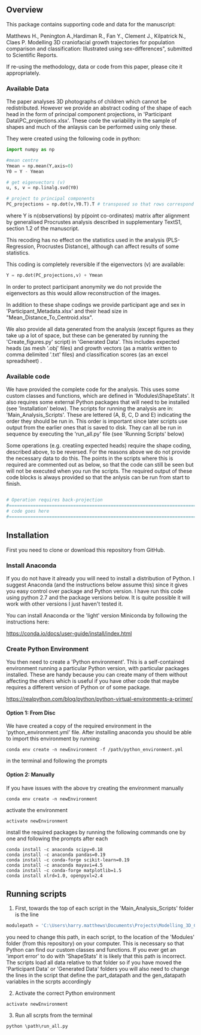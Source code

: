 ## Overview
This package contains supporting code and data for the manuscript:

Matthews H., Penington A.,Hardiman R., Fan Y., Clement J., Kilpatrick N., Claes P. Modelling 3D craniofacial growth trajectories for population comparison and classification: Illustrated using sex-differences", submitted to Scientific Reports.

If re-using the methodology, data or code from this paper, please cite it appropriately.


### Available Data
The paper analyses 3D photographs of children which cannot be redistributed. However we provide an abstract coding of the shape of each head in the form of principal component projections, in 'Participant Data\PC_projections.xlsx'. These code the variability in the sample of shapes and much of the anlaysis can be performed using only these.

They were created using the following code in python:

```python
import numpy as np

#mean centre
Ymean = np.mean(Y,axis=0)
Y0 = Y - Ymean

# get eigenvectors (v)
u, s, v = np.linalg.svd(Y0)

# project to principal components
PC_projections = np.dot(v,Y0.T).T # transposed so that rows correspond to observations
```

where Y is n(observations) by p(point co-ordinates) matrix after alignment by generalised Procrustes analysis described in supplementary TextS1, section 1.2 of the manuscript. 

This recoding has no effect on the statistics used in the analysis (PLS-Regression, Procrustes Distance), although can affect results of some statistics.


This coding is completely reversible if the eigenvectors (v) are available:

```python
Y = np.dot(PC_projections,v) + Ymean
```

In order to protect participant anonymity we do not provide the eigenvectors as this would allow reconstruction of the images.

In addition to these shape codings we provide participant age and sex in 'Participant_Metadata.xlsx' and their head size in "Mean_Distance_To_Centroid.xlsx".

We also provide all data generated from the analysis (except figures as they take up a lot of space, but these can be generated by running the 'Create_figures.py' script) in 'Generated Data'. This includes expected heads (as mesh '.obj' files) and growth vectors (as a matrix written to comma delimited '.txt' files) and classification scores (as an excel spreadsheet) .


### Available code
We have provided the complete code for the analysis. This uses some custom classes and functions, which are defined in 'Modules\ShapeStats'. It also requires some external Python packages that will need to be installed (see 'Installation' below).
The scripts for running the analysis are in: 'Main_Analysis_Scripts'. These are lettered (A, B, C, D and E) indicating the order they should be run in. This order is important since later scripts use output from the earlier ones that is saved to disk.
They can all be run in sequence by executing the 'run_all.py' file (see 'Running Scripts' below)

Some operations (e.g. creatiing expected heads) require the shape coding, described above, to be reversed. For the reasons above we do not provide the necessary data to do this. The points in the scripts where this is required are commented out as below, so that the code can still be seen but will not be executed when you run the scripts. The required output of these code blocks is always provided so that the anlysis can be run from start to finish. 


```python

# Operation requires back-projection    
#==============================================================================
# code goes here 
#==============================================================================

``` 


## Installation

First you need to clone or download this repository from GitHub. 

### Install Anaconda
If you do not have it already you will need to install a distribution of Python. I suggest Anaconda (and the instructions below assume this) since it gives you easy control over package and Python version. I have run this code using python 2.7 and the package versions below. It is quite possible it will work with other versions I just haven't tested it. 

You can install Anaconda or the 'light' version Miniconda by following the instructions here:

<https://conda.io/docs/user-guide/install/index.html>



### Create Python Environment

You then need to create a 'Python environment'. This is a self-contained environment running a particular Python version, with particular packages installed. These are handy because you can create many of them without affecting the others which is useful if you have other code that maybe requires a different version of Python or of some package. 

<https://realpython.com/blog/python/python-virtual-environments-a-primer/>


#### Option 1: From Disc

We have created a copy of the required environment in the 'python_environment.yml' file. After installing anaconda you should be able to import this environment by running:

```
conda env create -n newEnvironment -f /path/python_environment.yml 
```

in the terminal and following the prompts


#### Option 2: Manually 
If you have issues with the above try creating the environment manually

```
conda env create -n newEnvironment
```

activate the environment

```
activate newEnvironment
```

install the required packages by running the following commands one by one and following the prompts after each

```
conda install -c anaconda scipy=0.18
conda install -c anaconda pandas=0.19
conda install -c conda-forge scikit-learn=0.19
conda install -c anaconda mayavi=4.5
conda install -c conda-forge matplotlib=1.5 
conda install xlrd=1.0, openpyxl=2.4

```

## Running scripts

1. First, towards the top of each script in the 'Main_Analysis_Scripts' folder is the line

```python
modulepath = 'C:\Users\harry.matthews\Documents\Projects\Modelling_3D_Craniofacial_Growth_Curves_Supp_Material\Modules' #TODO Rememeber to update location on your machine
```

you need to change this path, in each script, to the location of the 'Modules' folder (from this repository) on your computer. This is necessary so that Python can find our custom classes and functions. If you ever get an 'import error' to do with 'ShapeStats' it is likely that this path is incorrect. The scripts load all data relative to that folder so if you have moved the 'Participant Data' or 'Generated Data'  folders you will also need to change the lines in the script that define the part_datapath and the gen_datapath variables in the scrpts accordingly


2. Activate the correct Python environment
```
activate newEnvironment
```
3. Run all scrpts from the terminal

```
python \path\run_all.py
```